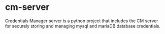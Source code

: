 # cm-server
Credentials Manager server is a python project that includes the CM server for securely storing and managing mysql and mariaDB database credentials.
